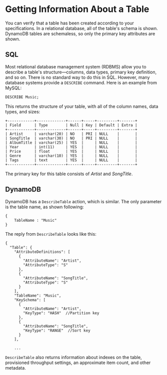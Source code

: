 # Getting Information About a Table<a name="SQLtoNoSQL.GetTableInfo"></a>

You can verify that a table has been created according to your specifications\. In a relational database, all of the table's schema is shown\. DynamoDB tables are schemaless, so only the primary key attributes are shown\.

## SQL<a name="SQLtoNoSQL.GetTableInfo.SQL"></a>

Most relational database management system \(RDBMS\) allow you to describe a table's structure—columns, data types, primary key definition, and so on\. There is no standard way to do this in SQL\. However, many database systems provide a `DESCRIBE` command\. Here is an example from MySQL:

```
DESCRIBE Music;
```

This returns the structure of your table, with all of the column names, data types, and sizes:

```
+------------+-------------+------+-----+---------+-------+
| Field      | Type        | Null | Key | Default | Extra |
+------------+-------------+------+-----+---------+-------+
| Artist     | varchar(20) | NO   | PRI | NULL    |       |
| SongTitle  | varchar(30) | NO   | PRI | NULL    |       |
| AlbumTitle | varchar(25) | YES  |     | NULL    |       |
| Year       | int(11)     | YES  |     | NULL    |       |
| Price      | float       | YES  |     | NULL    |       |
| Genre      | varchar(10) | YES  |     | NULL    |       |
| Tags       | text        | YES  |     | NULL    |       |
+------------+-------------+------+-----+---------+-------+
```

The primary key for this table consists of *Artist* and *SongTitle*\.

## DynamoDB<a name="SQLtoNoSQL.GetTableInfo.DynamoDB"></a>

DynamoDB has a `DescribeTable` action, which is similar\. The only parameter is the table name, as shown following:

```
{
    TableName : "Music"
}
```

The reply from `DescribeTable` looks like this:

```
{
  "Table": {
    "AttributeDefinitions": [
      {
        "AttributeName": "Artist",
        "AttributeType": "S"
      },
      {
        "AttributeName": "SongTitle",
        "AttributeType": "S"
      }
    ],
    "TableName": "Music",
    "KeySchema": [
      {
        "AttributeName": "Artist",
        "KeyType": "HASH"  //Partition key
      },
      {
        "AttributeName": "SongTitle",
        "KeyType": "RANGE"  //Sort key
      }
    ],

    ...
```

`DescribeTable` also returns information about indexes on the table, provisioned throughput settings, an approximate item count, and other metadata\.